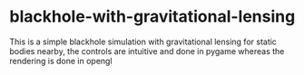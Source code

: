 # blackhole-with-gravitational-lensing
This is a simple blackhole simulation with gravitational lensing for static bodies nearby, the controls are intuitive and done in pygame whereas the rendering is done in opengl
